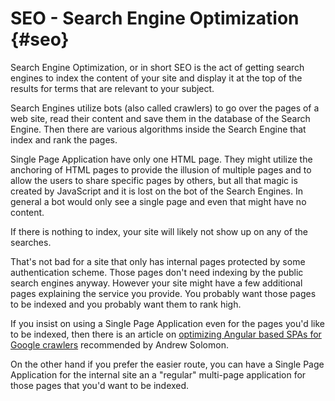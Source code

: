 # SEO - Search Engine Optimization {#seo}


Search Engine Optimization, or in short SEO is the act of getting search engines to index the content of your site and display it at the top of the results for terms that are relevant to your subject.

Search Engines utilize bots (also called crawlers) to go over the pages of a web site, read their content and save them in the database of the Search Engine. Then there are various algorithms inside the Search Engine that index and rank the pages.

Single Page Application have only one HTML page. They might utilize the anchoring of HTML pages to provide the illusion of multiple pages and to allow the users to share specific pages by others, but all that magic is created by JavaScript and it is lost on the bot of the Search Engines. In general a bot would only see a single page and even that might have no content.

If there is nothing to index, your site will likely not show up on any of the searches.

That's not bad for a site that only has internal pages protected by some authentication scheme. Those pages don't need indexing by the public search engines anyway. However your site might have a few additional pages explaining the service you provide. You probably want those pages to be indexed and you probably want them to rank high.

If you insist on using a Single Page Application even for the pages you'd like to be indexed, then there is an article on [optimizing Angular based SPAs for Google crawlers](https://moz.com/blog/optimizing-angularjs-single-page-applications-googlebot-crawlers) recommended by Andrew Solomon.

On the other hand if you prefer the easier route, you can have a Single Page Application for the internal site an a "regular" multi-page application for those pages that you'd want to be indexed.


